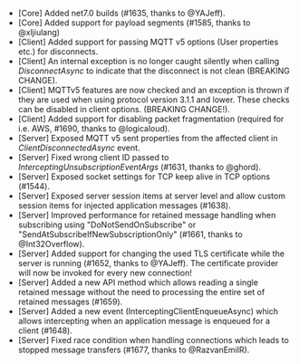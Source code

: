 * [Core] Added net7.0 builds (#1635, thanks to @YAJeff).
* [Core] Added support for payload segments (#1585, thanks to @xljiulang)
* [Client] Added support for passing MQTT v5 options (User properties etc.) for disconnects.
* [Client] An internal exception is no longer caught silently when calling _DisconnectAsync_ to indicate that the disconnect is not clean (BREAKING CHANGE).
* [Client] MQTTv5 features are now checked and an exception is thrown if they are used when using protocol version 3.1.1 and lower. These checks can be disabled in client options. (BREAKING CHANGE!).
* [Client] Added support for disabling packet fragmentation (required for i.e. AWS, #1690, thanks to @logicaloud).
* [Server] Exposed MQTT v5 sent properties from the affected client in _ClientDisconnectedAsync_ event.
* [Server] Fixed wrong client ID passed to _InterceptingUnsubscriptionEventArgs_ (#1631, thanks to @ghord). 
* [Server] Exposed socket settings for TCP keep alive in TCP options (#1544).
* [Server] Exposed server session items at server level and allow custom session items for injected application messages (#1638).
* [Server] Improved performance for retained message handling when subscribing using "DoNotSendOnSubscribe" or "SendAtSubscribeIfNewSubscriptionOnly" (#1661, thanks to @Int32Overflow).
* [Server] Added support for changing the used TLS certificate while the server is running (#1652, thanks to @YAJeff). The certificate provider will now be invoked for every new connection!
* [Server] Added a new API method which allows reading a single retained message without the need to processing the entire set of retained messages (#1659).
* [Server] Added a new event (InterceptingClientEnqueueAsync) which allows intercepting when an application message is enqueued for a client (#1648).
* [Server] Fixed race condition when handling connections which leads to stopped message transfers (#1677, thanks to @RazvanEmilR).
